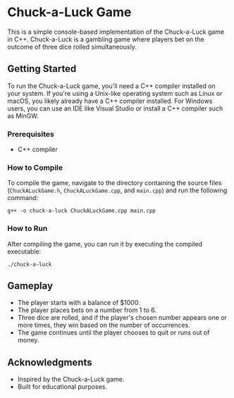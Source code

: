 # Chuck-a-Luck Game

This is a simple console-based implementation of the Chuck-a-Luck game in C++. Chuck-a-Luck is a gambling game where players bet on the outcome of three dice rolled simultaneously.

## Getting Started

To run the Chuck-a-Luck game, you'll need a C++ compiler installed on your system. If you're using a Unix-like operating system such as Linux or macOS, you likely already have a C++ compiler installed. For Windows users, you can use an IDE like Visual Studio or install a C++ compiler such as MinGW.

### Prerequisites

- C++ compiler

### How to Compile

To compile the game, navigate to the directory containing the source files (`ChuckALuckGame.h`, `ChuckALuckGame.cpp`, and `main.cpp`) and run the following command:

```
g++ -o chuck-a-luck ChuckALuckGame.cpp main.cpp
```

### How to Run

After compiling the game, you can run it by executing the compiled executable:

```
./chuck-a-luck
```

## Gameplay

- The player starts with a balance of $1000.
- The player places bets on a number from 1 to 6.
- Three dice are rolled, and if the player's chosen number appears one or more times, they win based on the number of occurrences.
- The game continues until the player chooses to quit or runs out of money.

## Acknowledgments

- Inspired by the Chuck-a-Luck game.
- Built for educational purposes.

